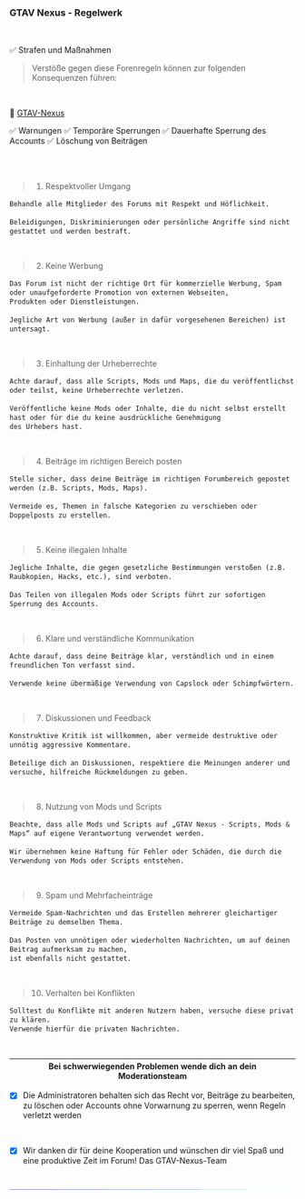 ### GTAV Nexus - Regelwerk
<br>

✅ Strafen und Maßnahmen
> Verstöße gegen diese Forenregeln können zur folgenden Konsequenzen führen:

<br>

🔗 [GTAV-Nexus](https://gtav-nexus.xobor.de)

✅ Warnungen
✅ Temporäre Sperrungen
✅ Dauerhafte Sperrung des Accounts
✅ Löschung von Beiträgen

<br><br>

> 1. Respektvoller Umgang
```yarn
Behandle alle Mitglieder des Forums mit Respekt und Höflichkeit.

Beleidigungen, Diskriminierungen oder persönliche Angriffe sind nicht gestattet und werden bestraft.
```

<br>

> 2. Keine Werbung
```yarn
Das Forum ist nicht der richtige Ort für kommerzielle Werbung, Spam oder unaufgeforderte Promotion von externen Webseiten,
Produkten oder Dienstleistungen.

Jegliche Art von Werbung (außer in dafür vorgesehenen Bereichen) ist untersagt.
```

<br>

> 3. Einhaltung der Urheberrechte
```yarn
Achte darauf, dass alle Scripts, Mods und Maps, die du veröffentlichst oder teilst, keine Urheberrechte verletzen.

Veröffentliche keine Mods oder Inhalte, die du nicht selbst erstellt hast oder für die du keine ausdrückliche Genehmigung
des Urhebers hast.
```

<br>

> 4. Beiträge im richtigen Bereich posten
```yarn
Stelle sicher, dass deine Beiträge im richtigen Forumbereich gepostet werden (z.B. Scripts, Mods, Maps).

Vermeide es, Themen in falsche Kategorien zu verschieben oder Doppelposts zu erstellen.
```

<br>

> 5. Keine illegalen Inhalte
```yarn
Jegliche Inhalte, die gegen gesetzliche Bestimmungen verstoßen (z.B. Raubkopien, Hacks, etc.), sind verboten.

Das Teilen von illegalen Mods oder Scripts führt zur sofortigen Sperrung des Accounts.
```

<br>

> 6. Klare und verständliche Kommunikation
```yarn
Achte darauf, dass deine Beiträge klar, verständlich und in einem freundlichen Ton verfasst sind.

Verwende keine übermäßige Verwendung von Capslock oder Schimpfwörtern.
```

<br>

> 7. Diskussionen und Feedback
```yarn
Konstruktive Kritik ist willkommen, aber vermeide destruktive oder unnötig aggressive Kommentare.

Beteilige dich an Diskussionen, respektiere die Meinungen anderer und versuche, hilfreiche Rückmeldungen zu geben.
```

<br>

> 8. Nutzung von Mods und Scripts
```yarn
Beachte, dass alle Mods und Scripts auf „GTAV Nexus - Scripts, Mods & Maps“ auf eigene Verantwortung verwendet werden.

Wir übernehmen keine Haftung für Fehler oder Schäden, die durch die Verwendung von Mods oder Scripts entstehen.
```

<br>

> 9. Spam und Mehrfacheinträge
```yarn
Vermeide Spam-Nachrichten und das Erstellen mehrerer gleichartiger Beiträge zu demselben Thema.

Das Posten von unnötigen oder wiederholten Nachrichten, um auf deinen Beitrag aufmerksam zu machen,
ist ebenfalls nicht gestattet.
```

<br>

> 10. Verhalten bei Konflikten
```yarn
Solltest du Konflikte mit anderen Nutzern haben, versuche diese privat zu klären.
Verwende hierfür die privaten Nachrichten.
```

<br>

|Bei schwerwiegenden Problemen wende dich an dein Moderationsteam|
|---|
- [x] Die Administratoren behalten sich das Recht vor, Beiträge zu bearbeiten, zu löschen oder Accounts ohne Vorwarnung zu sperren,
wenn Regeln verletzt werden

<br>

- [x] Wir danken dir für deine Kooperation und wünschen dir viel Spaß und eine produktive Zeit im Forum!
Das GTAV-Nexus-Team

<center><br><img src="img/stripe.gif" alt="Stripe"></center>	
